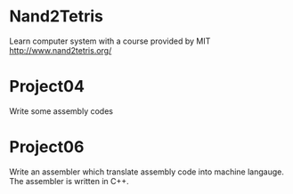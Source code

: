 # Nand2Tetris
Learn computer system with a course provided by MIT http://www.nand2tetris.org/

# Project04
Write some assembly codes

# Project06
Write an assembler which translate assembly code into machine langauge. The assembler is written in C++.
